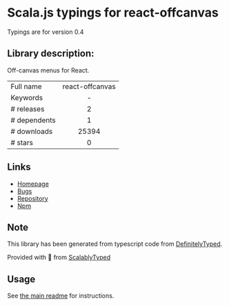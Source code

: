 
# Scala.js typings for react-offcanvas

Typings are for version 0.4

## Library description:
Off-canvas menus for React.

|                    |                 |
| ------------------ | :-------------: |
| Full name          | react-offcanvas |
| Keywords           | - |
| # releases         | 2 |
| # dependents       | 1 |
| # downloads        | 25394 |
| # stars            | 0 |

## Links
- [Homepage](https://github.com/vutran/react-offcanvas#readme)
- [Bugs](https://github.com/vutran/react-offcanvas/issues)
- [Repository](https://github.com/vutran/react-offcanvas)
- [Npm](https://www.npmjs.com/package/react-offcanvas)
    


## Note
This library has been generated from typescript code from [DefinitelyTyped](https://definitelytyped.org).

Provided with :purple_heart: from [ScalablyTyped](https://github.com/oyvindberg/ScalablyTyped)

## Usage
See [the main readme](../../readme.md) for instructions.


